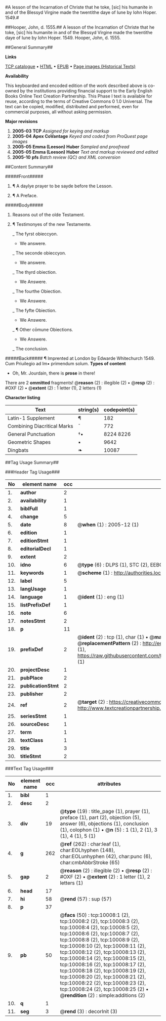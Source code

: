 #A lesson of the Incarnation of Christe that he toke, [sic] his humanite in and of the Blessyd Virgine made the twentithe daye of Iune by Iohn Hoper. 1549.#

##Hooper, John, d. 1555.##
A lesson of the Incarnation of Christe that he toke, [sic] his humanite in and of the Blessyd Virgine made the twentithe daye of Iune by Iohn Hoper. 1549.
Hooper, John, d. 1555.

##General Summary##

**Links**

[TCP catalogue](http://www.ota.ox.ac.uk/tcp/)  • 
[HTML](http://tei.it.ox.ac.uk/tcp/Texts-HTML/free/A03/A03636.html)  • 
[EPUB](http://tei.it.ox.ac.uk/tcp/Texts-EPUB/free/A03/A03636.epub) • 
[Page images (Historical Texts)](https://data.historicaltexts.jisc.ac.uk/view?pubId=eebo-99845125e&pageId=eebo-99845125e-10008-1)

**Availability**

This keyboarded and encoded edition of the
	       work described above is co-owned by the institutions
	       providing financial support to the Early English Books
	       Online Text Creation Partnership. This Phase I text is
	       available for reuse, according to the terms of Creative
	       Commons 0 1.0 Universal. The text can be copied,
	       modified, distributed and performed, even for
	       commercial purposes, all without asking permission.

**Major revisions**

1. __2005-03__ __TCP__ *Assigned for keying and markup*
1. __2005-04__ __Apex CoVantage__ *Keyed and coded from ProQuest page images*
1. __2005-05__ __Emma (Leeson) Huber__ *Sampled and proofread*
1. __2005-05__ __Emma (Leeson) Huber__ *Text and markup reviewed and edited*
1. __2005-10__ __pfs__ *Batch review (QC) and XML conversion*

##Content Summary##

#####Front#####

1. ¶ A daylye prayer to be sayde before the Lesson.

1. ¶ A Preface.

#####Body#####

1. Reasons out of the olde Testament.

1. ¶ Testimonyes of the new Testamente.

    _ The fyrst obieccyon.

      * We answere.

    _ The seconde obieccyon.

      * We answere.

    _ The thyrd obiection.

      * We Answere.

    _ The fourthe Obiection.

      * We Answere.

    _ The fyfte Obiection.

      * We Answere.

    _ ¶ Other cōmune Obiections.

      * We Answere.

    _ The conclusion.

#####Back#####
¶ Imprented at London by Edwarde Whitechurch 1549. Cum Priuilegio ad Im▪ primendum solum.
**Types of content**

  * Oh, Mr. Jourdain, there is **prose** in there!

There are 2 **ommitted** fragments! 
 @__reason__ (2) : illegible (2)  •  @__resp__ (2) : #OXF (2)  •  @__extent__ (2) : 1 letter (1), 2 letters (1)

**Character listing**


|Text|string(s)|codepoint(s)|
|---|---|---|
|Latin-1 Supplement|¶|182|
|Combining             Diacritical Marks|̄|772|
|General Punctuation|†•|8224 8226|
|Geometric Shapes|▪|9642|
|Dingbats|❧|10087|

##Tag Usage Summary##

###Header Tag Usage###

|No|element name|occ|attributes|
|---|---|---|---|
|1.|__author__|2||
|2.|__availability__|1||
|3.|__biblFull__|1||
|4.|__change__|5||
|5.|__date__|8| @__when__ (1) : 2005-12 (1)|
|6.|__edition__|1||
|7.|__editionStmt__|1||
|8.|__editorialDecl__|1||
|9.|__extent__|2||
|10.|__idno__|6| @__type__ (6) : DLPS (1), STC (2), EEBO-CITATION (1), PROQUEST (1), VID (1)|
|11.|__keywords__|1| @__scheme__ (1) : http://authorities.loc.gov/ (1)|
|12.|__label__|5||
|13.|__langUsage__|1||
|14.|__language__|1| @__ident__ (1) : eng (1)|
|15.|__listPrefixDef__|1||
|16.|__note__|6||
|17.|__notesStmt__|2||
|18.|__p__|11||
|19.|__prefixDef__|2| @__ident__ (2) : tcp (1), char (1)  •  @__matchPattern__ (2) : ([0-9\-]+):([0-9IVX]+) (1), (.+) (1)  •  @__replacementPattern__ (2) : http://eebo.chadwyck.com/downloadtiff?vid=$1&page=$2 (1), https://raw.githubusercontent.com/textcreationpartnership/Texts/master/tcpchars.xml#$1 (1)|
|20.|__projectDesc__|1||
|21.|__pubPlace__|2||
|22.|__publicationStmt__|2||
|23.|__publisher__|2||
|24.|__ref__|2| @__target__ (2) : https://creativecommons.org/publicdomain/zero/1.0/ (1), http://www.textcreationpartnership.org/docs/. (1)|
|25.|__seriesStmt__|1||
|26.|__sourceDesc__|1||
|27.|__term__|1||
|28.|__textClass__|1||
|29.|__title__|3||
|30.|__titleStmt__|2||


###Text Tag Usage###

|No|element name|occ|attributes|
|---|---|---|---|
|1.|__bibl__|1||
|2.|__desc__|2||
|3.|__div__|19| @__type__ (19) : title_page (1), prayer (1), preface (1), part (2), objection (5), answer (6), objections (1), conclusion (1), colophon (1)  •  @__n__ (5) : 1 (1), 2 (1), 3 (1), 4 (1), 5 (1)|
|4.|__g__|262| @__ref__ (262) : char:leaf (1), char:EOLhyphen (148), char:EOLunhyphen (42), char:punc (6), char:cmbAbbrStroke (65)|
|5.|__gap__|2| @__reason__ (2) : illegible (2)  •  @__resp__ (2) : #OXF (2)  •  @__extent__ (2) : 1 letter (1), 2 letters (1)|
|6.|__head__|17||
|7.|__hi__|58| @__rend__ (57) : sup (57)|
|8.|__p__|37||
|9.|__pb__|50| @__facs__ (50) : tcp:10008:1 (2), tcp:10008:2 (2), tcp:10008:3 (2), tcp:10008:4 (2), tcp:10008:5 (2), tcp:10008:6 (2), tcp:10008:7 (2), tcp:10008:8 (2), tcp:10008:9 (2), tcp:10008:10 (2), tcp:10008:11 (2), tcp:10008:12 (2), tcp:10008:13 (2), tcp:10008:14 (2), tcp:10008:15 (2), tcp:10008:16 (2), tcp:10008:17 (2), tcp:10008:18 (2), tcp:10008:19 (2), tcp:10008:20 (2), tcp:10008:21 (2), tcp:10008:22 (2), tcp:10008:23 (2), tcp:10008:24 (2), tcp:10008:25 (2)  •  @__rendition__ (2) : simple:additions (2)|
|10.|__q__|1||
|11.|__seg__|3| @__rend__ (3) : decorInit (3)|
